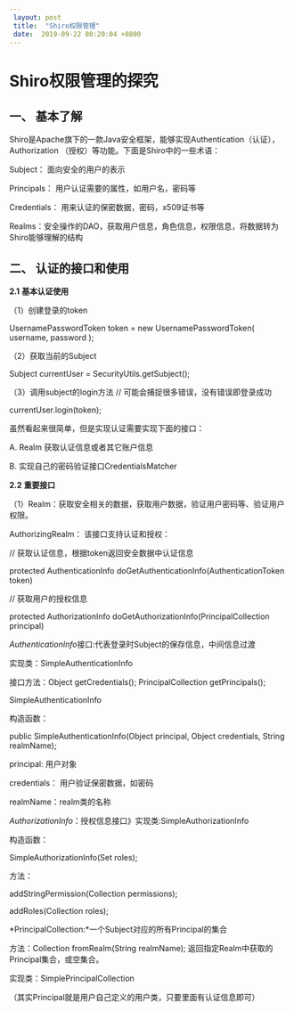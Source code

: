 ```yaml
---
 layout: post
 title:  "Shiro权限管理" 
 date:  2019-09-22 00:20:04 +0800
--- 
```

# Shiro权限管理的探究

## 一、 基本了解

Shiro是Apache旗下的一款Java安全框架，能够实现Authentication（认证），Authorization （授权）等功能。下面是Shiro中的一些术语：

Subject： 面向安全的用户的表示

Principals： 用户认证需要的属性，如用户名，密码等

Credentials： 用来认证的保密数据，密码，x509证书等

Realms：安全操作的DAO，获取用户信息，角色信息，权限信息，将数据转为Shiro能够理解的结构

## 二、 认证的接口和使用

**2.1** **基本认证使用**

（1）创建登录的token

UsernamePasswordToken token = new UsernamePasswordToken( username, password );

（2）获取当前的Subject

Subject currentUser = SecurityUtils.getSubject();

（3）调用subject的login方法 // 可能会捕捉很多错误，没有错误即登录成功

currentUser.login(token);

虽然看起来很简单，但是实现认证需要实现下面的接口：

A.     Realm 获取认证信息或者其它账户信息

B.      实现自己的密码验证接口CredentialsMatcher

**2.2** **重要接口**

（1）Realm：获取安全相关的数据，获取用户数据，验证用户密码等、验证用户权限。

AuthorizingRealm： 该接口支持认证和授权：

// 获取认证信息，根据token返回安全数据中认证信息

protected AuthenticationInfo doGetAuthenticationInfo(AuthenticationToken token)

// 获取用户的授权信息

protected AuthorizationInfo doGetAuthorizationInfo(PrincipalCollection principal)

 

*AuthenticationInfo*接口:代表登录时Subject的保存信息，中间信息过渡

实现类：SimpleAuthenticationInfo

接口方法：Object getCredentials(); PrincipalCollection getPrincipals();

SimpleAuthenticationInfo

构造函数：

public SimpleAuthenticationInfo(Object principal, Object credentials, String realmName);

principal: 用户对象

credentials： 用户验证保密数据，如密码

realmName：realm类的名称

 

*AuthorizationInfo*：授权信息接口》实现类:SimpleAuthorizationInfo

构造函数：

SimpleAuthorizationInfo(Set<String> roles);

方法：

addStringPermission(Collection<String> permissions);

addRoles(Collection<Role> roles);

 

*PrincipalCollection:*一个Subject对应的所有Principal的集合

方法：Collection fromRealm(String realmName); 返回指定Realm中获取的Principal集合，或空集合。

实现类：SimplePrincipalCollection

（其实Principal就是用户自己定义的用户类，只要里面有认证信息即可）
